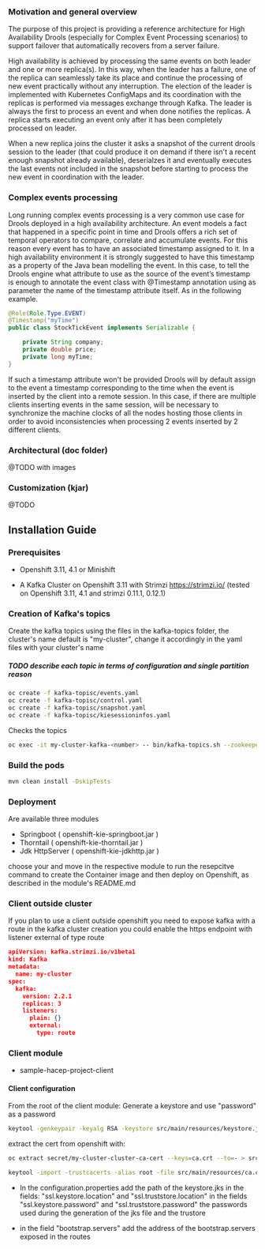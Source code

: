 ### Motivation and general overview

The purpose of this project is providing a reference architecture for High Availability Drools (especially for Complex
Event Processing scenarios) to support failover that automatically recovers from a server failure.

High availability is achieved by processing the same events on both leader and one or more replica(s). In this way, when
the leader has a failure, one of the replica can seamlessly take its place and continue the processing of new event practically
without any interruption. The election of the leader is implemented with Kubernetes ConfigMaps and its coordination with the
replicas is performed via messages exchange through Kafka. The leader is always the first to process an event and when done
notifies the replicas. A replica starts executing an event only after it has been completely processed on leader. 

When a new replica joins the cluster it asks a snapshot of the current drools session to the leader (that could produce
it on demand if there isn't a recent enough snapshot already available), deserialzes it and eventually executes the last
events not included in the snapshot before starting to process the new event in coordination with the leader.

### Complex events processing

Long running complex events processing is a very common use case for Drools deployed in a high availability architecture.
An event models a fact that happened in a specific point in time and Drools offers a rich set of temporal operators to
compare, correlate and accumulate events. For this reason every event has to have an associated timestamp assigned to it.
In a high availability environment it is strongly suggested to have this timestamp as a property of the Java bean modelling
the event. In this case, to tell the Drools engine what attribute to use as the source of the event’s timestamp is enough
to annotate the event class with @Timestamp annotation using as parameter the name of the timestamp attribute itself. As 
in the following example.

```java
@Role(Role.Type.EVENT)
@Timestamp("myTime")
public class StockTickEvent implements Serializable {

    private String company;
    private double price;
    private long myTime;
}
```

If such a timestamp attribute won't be provided Drools will by default assign to the event a timestamp corresponding to the
time when the event is inserted by the client into a remote session. In this case, if there are multiple clients inserting
events in the same session, will be necessary to synchronize the machine clocks of all the nodes hosting those clients in order 
to avoid inconsistencies when processing 2 events inserted by 2 different clients. 

### Architectural (doc folder)
@TODO with images

### Customization (kjar)
@TODO

## Installation Guide
### Prerequisites

- Openshift 3.11, 4.1 or Minishift

- A Kafka Cluster on Openshift 3.11 with Strimzi https://strimzi.io/
(tested on Openshift 3.11, 4.1 and strimzi 0.11.1, 0.12.1)

### Creation of Kafka's topics
Create the kafka topics using the files in the kafka-topics folder, 
the cluster's name default is "my-cluster", change it accordingly in 
the yaml files with your cluster's name 
##### TODO describe each topic in terms of configuration and single partition reason
```sh
oc create -f kafka-topisc/events.yaml
oc create -f kafka-topisc/control.yaml
oc create -f kafka-topisc/snapshot.yaml
oc create -f kafka-topisc/kiesessioninfos.yaml
```
Checks the topics
```sh
oc exec -it my-cluster-kafka-<number> -- bin/kafka-topics.sh --zookeeper localhost:2181 --describe
```

### Build the pods
```sh
mvn clean install -DskipTests
```
### Deployment
Are available three modules 

- Springboot     ( openshift-kie-springboot.jar )
- Thorntail      ( openshift-kie-thorntail.jar )
- Jdk HttpServer ( openshift-kie-jdkhttp.jar )

choose your and move in the respective module to run the resepcitve command 
to create the Container image and then deploy on Openshift, as described in the module's README.md


### Client outside cluster

If you plan to use a client outside openshift
you need to expose kafka with a route
in the kafka cluster creation you could enable the https endpoint with
listener external of type route

```json
apiVersion: kafka.strimzi.io/v1beta1
kind: Kafka
metadata:
  name: my-cluster
spec:
  kafka:
    version: 2.2.1
    replicas: 3
    listeners:
      plain: {}
      external:
        type: route
```

### Client module
- sample-hacep-project-client 

#### Client configuration
From the root of the client module:
Generate a keystore and use "password" as a password
```sh
keytool -genkeypair -keyalg RSA -keystore src/main/resources/keystore.jks
```
extract the cert from openshift with:
```sh
oc extract secret/my-cluster-cluster-ca-cert --keys=ca.crt --to=- > src/main/resources/ca.crt
```
```sh
keytool -import -trustcacerts -alias root -file src/main/resources/ca.crt -keystore src/main/resources/keystore.jks -storepass password -noprompt
```

- In the configuration.properties add the path of the keystore.jks 
in the fields:
"ssl.keystore.location"
and 
"ssl.truststore.location"
in the fields
"ssl.keystore.password"
and 
"ssl.truststore.password"
the passwords used during the generation of the jks file and the trustore

- in the field
"bootstrap.servers" add the address of the bootstrap.servers exposed in the routes
